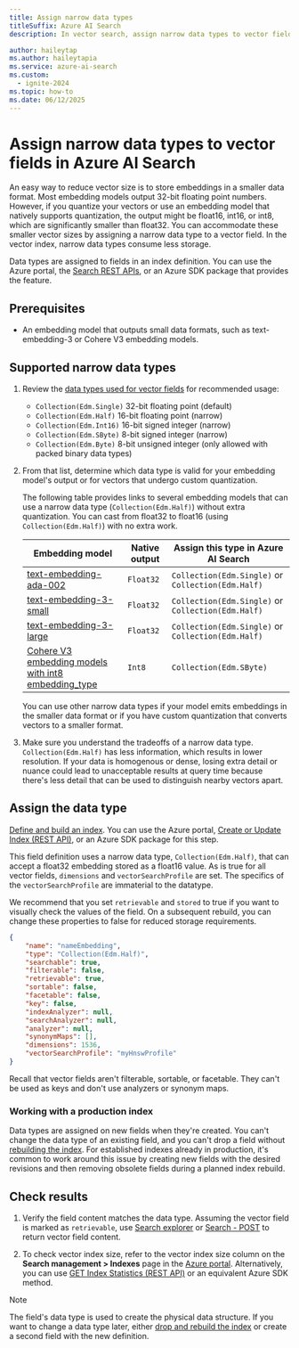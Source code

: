 ```yaml
---
title: Assign narrow data types
titleSuffix: Azure AI Search
description: In vector search, assign narrow data types to vector fields to reduce the storage requirements of vector indexes.

author: haileytap
ms.author: haileytapia
ms.service: azure-ai-search
ms.custom:
  - ignite-2024
ms.topic: how-to
ms.date: 06/12/2025
---
```


# Assign narrow data types to vector fields in Azure AI Search

An easy way to reduce vector size is to store embeddings in a smaller data format. Most embedding models output 32-bit floating point numbers. However, if you quantize your vectors or use an embedding model that natively supports quantization, the output might be float16, int16, or int8, which are significantly smaller than float32. You can accommodate these smaller vector sizes by assigning a narrow data type to a vector field. In the vector index, narrow data types consume less storage.

Data types are assigned to fields in an index definition. You can use the Azure portal, the [Search REST APIs](/rest/api/searchservice/indexes/create), or an Azure SDK package that provides the feature.

## Prerequisites

- An embedding model that outputs small data formats, such as text-embedding-3 or Cohere V3 embedding models.

## Supported narrow data types

1. Review the [data types used for vector fields](/rest/api/searchservice/supported-data-types#edm-data-types-for-vector-fields) for recommended usage:

   - `Collection(Edm.Single)` 32-bit floating point (default)
   - `Collection(Edm.Half)` 16-bit floating point (narrow)
   - `Collection(Edm.Int16)` 16-bit signed integer (narrow)
   - `Collection(Edm.SByte)` 8-bit signed integer (narrow)
   - `Collection(Edm.Byte)` 8-bit unsigned integer (only allowed with packed binary data types)

1. From that list, determine which data type is valid for your embedding model's output or for vectors that undergo custom quantization.

   The following table provides links to several embedding models that can use a narrow data type (`Collection(Edm.Half)`) without extra quantization. You can cast from float32 to float16 (using `Collection(Edm.Half)`) with no extra work.

   | Embedding model | Native output | Assign this type in Azure AI Search |
   |------------------------|---------------|--------------------------------|
   | [text-embedding-ada-002](/azure/ai-services/openai/concepts/models#embeddings) | `Float32` | `Collection(Edm.Single)` or `Collection(Edm.Half)` |
   | [text-embedding-3-small](/azure/ai-services/openai/concepts/models#embeddings) | `Float32` | `Collection(Edm.Single)` or `Collection(Edm.Half)` |
   | [text-embedding-3-large](/azure/ai-services/openai/concepts/models#embeddings) | `Float32` | `Collection(Edm.Single)` or `Collection(Edm.Half)` |
   | [Cohere V3 embedding models with int8 embedding_type](https://docs.cohere.com/reference/embed) | `Int8` | `Collection(Edm.SByte)` |

   You can use other narrow data types if your model emits embeddings in the smaller data format or if you have custom quantization that converts vectors to a smaller format.

1. Make sure you understand the tradeoffs of a narrow data type. `Collection(Edm.Half)` has less information, which results in lower resolution. If your data is homogenous or dense, losing extra detail or nuance could lead to unacceptable results at query time because there's less detail that can be used to distinguish nearby vectors apart.

## Assign the data type

[Define and build an index](vector-search-how-to-create-index.md). You can use the Azure portal, [Create or Update Index (REST API)](/rest/api/searchservice/indexes/create-or-update), or an Azure SDK package for this step.

This field definition uses a narrow data type, `Collection(Edm.Half)`, that can accept a float32 embedding stored as a float16 value. As is true for all vector fields, `dimensions` and `vectorSearchProfile` are set. The specifics of the `vectorSearchProfile` are immaterial to the datatype.

We recommend that you set `retrievable` and `stored` to true if you want to visually check the values of the field. On a subsequent rebuild, you can change these properties to false for reduced storage requirements.

```json
{
    "name": "nameEmbedding",
    "type": "Collection(Edm.Half)",
    "searchable": true,
    "filterable": false,
    "retrievable": true,
    "sortable": false,
    "facetable": false,
    "key": false,
    "indexAnalyzer": null,
    "searchAnalyzer": null,
    "analyzer": null,
    "synonymMaps": [],
    "dimensions": 1536,
    "vectorSearchProfile": "myHnswProfile"
}
```

Recall that vector fields aren't filterable, sortable, or facetable. They can't be used as keys and don't use analyzers or synonym maps.

### Working with a production index

Data types are assigned on new fields when they're created. You can't change the data type of an existing field, and you can't drop a field without [rebuilding the index](search-howto-reindex.md). For established indexes already in production, it's common to work around this issue by creating new fields with the desired revisions and then removing obsolete fields during a planned index rebuild.

## Check results

1. Verify the field content matches the data type. Assuming the vector field is marked as `retrievable`, use [Search explorer](search-explorer.md) or [Search - POST](/rest/api/searchservice/documents/search-post?) to return vector field content.

1. To check vector index size, refer to the vector index size column on the **Search management > Indexes** page in the [Azure portal](https://portal.azure.com). Alternatively, you can use [GET Index Statistics (REST API)](/rest/api/searchservice/indexes/get-statistics) or an equivalent Azure SDK method.

> [!NOTE]
> The field's data type is used to create the physical data structure. If you want to change a data type later, either [drop and rebuild the index](search-howto-reindex.md) or create a second field with the new definition.
